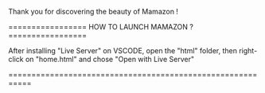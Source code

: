 Thank you for discovering the beauty of Mamazon !

================= HOW TO LAUNCH MAMAZON ? =================

After installing "Live Server" on VSCODE, open the "html" folder, then right-click on "home.html" and chose "Open with Live Server"

===========================================================
